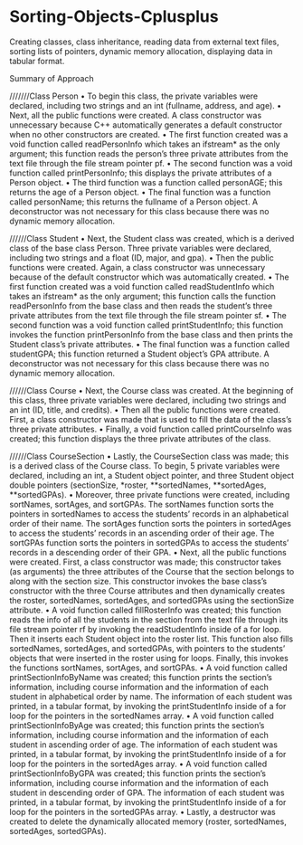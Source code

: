 # Sorting-Objects-Cplusplus
Creating classes, class inheritance, reading data from external text files, sorting lists of pointers, dynamic memory allocation, displaying data in tabular format.



Summary of Approach


///////Class Person
•	To begin this class, the private variables were declared, including two strings and an int (fullname, address, and age).
•	Next, all the public functions were created. A class constructor was unnecessary because C++ automatically generates a default constructor when no other constructors are created. 
•	The first function created was a void function called readPersonInfo which takes an ifstream* as the only argument; this function reads the person’s three private attributes from the text file through the file stream pointer pf.
•	The second function was a void function called printPersonInfo; this displays the private attributes of a Person object. 
•	The third function was a function called personAGE; this returns the age of a Person object. 
•	The final function was a function called personName; this returns the fullname of a Person object. A deconstructor was not necessary for this class because there was no dynamic memory allocation.

//////Class Student
•	Next, the Student class was created, which is a derived class of the base class Person. Three private variables were declared, including two strings and a float (ID, major, and gpa).
•	Then the public functions were created. Again, a class constructor was unnecessary because of the default constructor which was automatically created. 
•	The first function created was a void function called readStudentInfo which takes an ifstream* as the only argument; this function calls the function readPersonInfo from the base class and then reads the student’s three private attributes from the text file through the file stream pointer sf. 
•	The second function was a void function called printStudentInfo; this function invokes the function printPersonInfo from the base class and then prints the Student class’s private attributes. 
•	The final function was a function called studentGPA; this function returned a Student object’s GPA attribute. A deconstructor was not necessary for this class because there was no dynamic memory allocation.

//////Class Course
•	Next, the Course class was created. At the beginning of this class, three private variables were declared, including two strings and an int (ID, title, and credits). 
•	Then all the public functions were created. First, a class constructor was made that is used to fill the data of the class’s three private attributes. 
•	Finally, a void function called printCourseInfo was created; this function displays the three private attributes of the class.

//////Class CourseSection
•	Lastly, the CourseSection class was made; this is a derived class of the Course class. To begin, 5 private variables were declared, including an int, a Student object pointer, and three Student object double pointers (sectionSize, *roster, **sortedNames, **sortedAges, **sortedGPAs). 
•	Moreover, three private functions were created, including sortNames, sortAges, and sortGPAs. The sortNames function sorts the pointers in sortedNames to access the students’ records in an alphabetical order of their name. The sortAges function sorts the pointers in sortedAges to access the students’ records in an ascending order of their age. The sortGPAs function sorts the pointers in sortedGPAs to access the students’ records in a descending order of their GPA.
•	Next, all the public functions were created. First, a class constructor was made; this constructor takes (as arguments) the three attributes of the Course that the section belongs to along with the section size. This constructor invokes the base class’s constructor with the three Course attributes and then dynamically creates the roster, sortedNames, sortedAges, and sortedGPAs using the sectionSize attribute. 
•	A void function called fillRosterInfo was created; this function reads the info of all the students in the section from the text file through its file stream pointer rf by invoking the readStudentInfo inside of a for loop. Then it inserts each Student object into the roster list. This function also fills sortedNames, sortedAges, and sortedGPAs, with pointers to the students’ objects that were inserted in the roster using for loops. Finally, this invokes the functions sortNames, sortAges, and sortGPAs.
•	A void function called printSectionInfoByName was created; this function prints the section’s information, including course information and the information of each student in alphabetical order by name. The information of each student was printed, in a tabular format, by invoking the printStudentInfo inside of a for loop for the pointers in the sortedNames array.
•	A void function called printSectionInfoByAge was created; this function prints the section’s information, including course information and the information of each student in ascending order of age. The information of each student was printed, in a tabular format, by invoking the printStudentInfo inside of a for loop for the pointers in the sortedAges array.
•	A void function called printSectionInfoByGPA was created; this function prints the section’s information, including course information and the information of each student in descending order of GPA. The information of each student was printed, in a tabular format, by invoking the printStudentInfo inside of a for loop for the pointers in the sortedGPAs array.
•	Lastly, a destructor was created to delete the dynamically allocated memory (roster, sortedNames, sortedAges, sortedGPAs).

